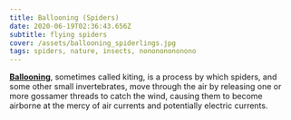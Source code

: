 ```yaml
---
title: Ballooning (Spiders)
date: 2020-06-19T02:36:43.656Z
subtitle: flying spiders
cover: /assets/ballooning_spiderlings.jpg
tags: spiders, nature, insects, nonononononono
---
```

**[Ballooning](https://en.wikipedia.org/wiki/Ballooning_\(spider\))**, sometimes called kiting, is a process by which spiders, and some other small invertebrates, move through the air by releasing one or more gossamer threads to catch the wind, causing them to become airborne at the mercy of air currents and potentially electric currents.